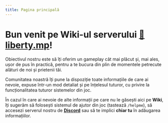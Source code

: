 ```yaml
---
title: Pagina principală
---
```


# Bun venit pe Wiki-ul serverului [🗽liberty.mp](https://liberty.mp)!

Obiectivul nostru este să îți oferim un gameplay cât mai plăcut și, mai ales, ușor de pus în practică, pentru a te bucura din plin de momentele petrecute alături de noi și prietenii tăi.

Comunitatea noastră îți pune la dispoziție toate informațiile de care ai nevoie, expuse într-un mod detaliat și pe înțelesul tuturor, cu privire la funcționalitatea tuturor sistemelor din joc.

În cazul în care ai nevoie de alte informații pe care nu le găsești aici pe **Wiki**, îți sugerăm să folosești sistemul de ajutor din joc (tastează `/helpme`), să accesezi serverul nostru de [**Discord**](https://liberty.mp/discord) sau să te implici **chiar tu** în adăugarea informațiilor.

<Contributors description="Contribuitori:" />
